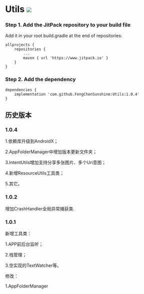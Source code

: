 # Utils [![](https://www.jitpack.io/v/FengChenSunshine/Utils.svg)](https://www.jitpack.io/#FengChenSunshine/Utils)

### Step 1. Add the JitPack repository to your build file

Add it in your root build.gradle at the end of repositories:

    allprojects {
		repositories {
			...
			maven { url 'https://www.jitpack.io' }
		}
    }

### Step 2. Add the dependency
    dependencies {
	    implementation 'com.github.FengChenSunshine:Utils:1.0.4'
	}

## 历史版本

### 1.0.4
1.依赖库升级到AndroidX；

2.AppFolderManager中增加版本更新文件夹；

3.IntentUtils增加支持分享多张图片、多个Uri意图；

4.新增ResourceUtils工具类；

5.其它。

### 1.0.2
增加CrashHandler全局异常捕获类.

### 1.0.1
新增工具类：

1.APP前后台监听；

2.栈管理；

3.空实现的TextWatcher等。

修改：

1.AppFolderManager


